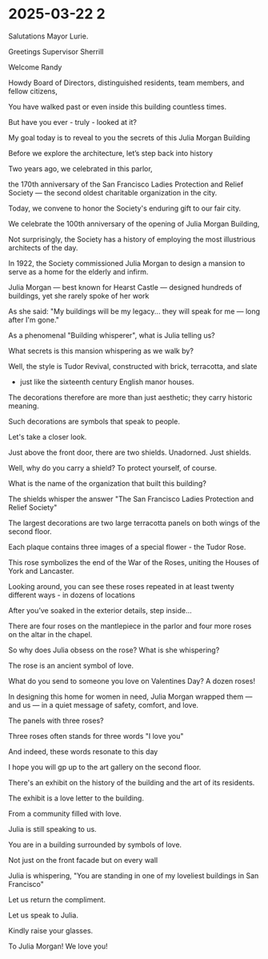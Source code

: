 # 2025-03-22 2

Salutations Mayor Lurie.

Greetings Supervisor Sherrill



Welcome Randy

Howdy Board of Directors, distinguished residents, team members, and fellow citizens,

You have walked past or even inside this building countless times. 

But have you ever - truly - looked at it?

My goal today is to reveal to you the secrets of this Julia Morgan Building

Before we explore the architecture, let’s step back into history

Two years ago, we celebrated in this parlor,

the 170th anniversary of the San Francisco Ladies Protection and Relief Society — the second oldest charitable organization in the city.

Today, we convene to honor the Society's enduring gift to our fair city. 

We celebrate the 100th anniversary of the opening of Julia Morgan Building, 

Not surprisingly, the Society has a history of employing the most illustrious architects of the day. 

In 1922, the Society commissioned Julia Morgan to design a mansion to serve as a home for the elderly and infirm.

Julia Morgan — best known for Hearst Castle — designed hundreds of buildings,
yet she rarely spoke of her work

As she said: "My buildings will be my legacy... 
they will speak for me — long after I'm gone."

As a phenomenal "Building whisperer", what is Julia telling us?

What secrets is this mansion whispering 
as we walk by?

Well, the style is Tudor Revival, constructed with brick, terracotta, and slate 
- just like the sixteenth century English manor houses.

The decorations therefore 
are more than just aesthetic; 
they carry historic meaning. 

Such decorations are symbols that speak to people.

Let's take a closer look.

Just above the front door, there are two shields. Unadorned. Just shields.

Well, why do you carry a shield? 
To protect yourself, of course.

What is the name of the organization that built this building? 

The shields whisper the answer 
"The San Francisco Ladies Protection and Relief Society"

The largest decorations are two large terracotta panels on both wings of the second floor. 

Each plaque contains three images of a special flower - the Tudor Rose.

This rose symbolizes the end of the War of the Roses, uniting the Houses of York and Lancaster.

Looking around, you can see these roses repeated in at least twenty different ways - in dozens of locations

After you’ve soaked in the exterior details, step inside…

There are four roses on the mantlepiece in the parlor 
and four more roses on the altar in the chapel.

So why does Julia obsess on the rose? 
What is she whispering?

The rose is an ancient symbol of love.

What do you send to someone you love on Valentines Day? A dozen roses!

In designing this home for women in need, 
Julia Morgan wrapped them — and us — 
in a quiet message of safety, comfort, and love.

The panels with three roses?

Three roses often stands for three words "I love you"

And indeed, these words resonate to this day

I hope you will gp up to the art gallery on the second floor.

There's an exhibit on the history of the building and the art of its residents.

The exhibit is a love letter to the building.

From a community filled with love.

Julia is still speaking to us.

You are in a building surrounded by symbols of love.

Not just on the front facade but on every wall

Julia is whispering, 
"You are standing in one of my loveliest buildings in San Francisco"

Let us return the compliment.

Let us speak to Julia.

Kindly raise your glasses.

To Julia Morgan! We love you!
